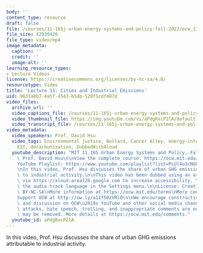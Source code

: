 ```yaml
---
body: ''
content_type: resource
draft: false
file: /courses/11-165j-urban-energy-systems-and-policy-fall-2022/ocw_11165_lecture11_2022oct14_360p_16_9.mp4
file_size: 42930426
file_type: video/mp4
image_metadata:
  caption: ''
  credit: ''
  image-alt: ''
learning_resource_types:
- Lecture Videos
license: https://creativecommons.org/licenses/by-nc-sa/4.0/
resourcetype: Video
title: 'Lecture 11: Cities and Industrial Emissions'
uid: 9631a8b7-4a5f-4543-b54b-528f5cdfe07d
video_files:
  archive_url: ''
  video_captions_file: /courses/11-165j-urban-energy-systems-and-policy-fall-2022/1s1YbRrC5D9WqBINBo6clDG6jdId48CWm_transcript.webvtt
  video_thumbnail_file: https://img.youtube.com/vi/aPdgRxcP2lA/default.jpg
  video_transcript_file: /courses/11-165j-urban-energy-systems-and-policy-fall-2022/1s1YbRrC5D9WqBINBo6clDG6jdId48CWm_transcript.pdf
video_metadata:
  video_speakers: Prof. David Hsu
  video_tags: Environmental justice, Bullard, Cancer Alley, energy-intensive industries,
    EII, decarbonization, DubbedWithAloud
  youtube_description: "MIT 11.165 Urban Energy Systems and Policy, Fall 2022\nInstructor:\
    \ Prof. David Hsu\n\nView the complete course: https://ocw.mit.edu/courses/11-165j-urban-energy-systems-and-policy-fall-2022/\n\
    YouTube Playlist: https://www.youtube.com/playlist?list=PLUl4u3cNGP63SEOB1q95TFs0hwyf1d7BG\n\
    \nIn this video, Prof. Hsu discusses the share of urban GHG emissions attributable\
    \ to industrial activity.\n\nThis video has been dubbed using an artificial voice\
    \ via https://aloud.area120.google.com to increase accessibility. You can change\
    \ the audio track language in the Settings menu.\n\nLicense: Creative Commons\
    \ BY-NC-SA\nMore information at https://ocw.mit.edu/terms\nMore courses at https://ocw.mit.edu\n\
    Support OCW at http://ow.ly/a1If50zVRlQ\n\nWe encourage constructive comments\
    \ and discussion on OCW\u2019s YouTube and other social media channels. Personal\
    \ attacks, hate speech, trolling, and inappropriate comments are not allowed and\
    \ may be removed. More details at https://ocw.mit.edu/comments."
  youtube_id: aPdgRxcP2lA
---
```

In this video, Prof. Hsu discusses the share of urban GHG emissions attributable to industrial activity.